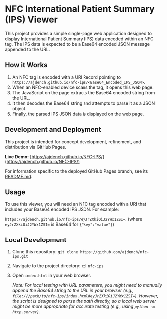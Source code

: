 # NFC International Patient Summary (IPS) Viewer

This project provides a simple single-page web application designed to display International Patient Summary (IPS) data encoded within an NFC tag. The IPS data is expected to be a Base64 encoded JSON message appended to the URL.

## How it Works

1.  An NFC tag is encoded with a URI Record pointing to `https://ajdench.github.io/nfc-ips/<Base64_Encoded_IPS_JSON>`.
2.  When an NFC-enabled device scans the tag, it opens this web page.
3.  The JavaScript on the page extracts the Base64 encoded string from the URL.
4.  It then decodes the Base64 string and attempts to parse it as a JSON object.
5.  Finally, the parsed IPS JSON data is displayed on the web page.

## Development and Deployment

This project is intended for concept development, refinement, and distribution via GitHub Pages.

**Live Demo:** [https://ajdench.github.io/NFC-IPS/](https://ajdench.github.io/NFC-IPS/)

For information specific to the deployed GitHub Pages branch, see its [README.md](https://github.com/ajdench/NFC-IPS/tree/gh-pages).

## Usage

To use this viewer, you will need an NFC tag encoded with a URI that includes your Base64 encoded IPS JSON. For example:

`https://ajdench.github.io/nfc-ips/eyJrZXkiOiJ2YWx1ZSI=`. (where `eyJrZXkiOiJ2YWx1ZSI=` is Base64 for `{"key":"value"}`)

## Local Development

1.  Clone this repository:
    `git clone https://github.com/ajdench/nfc-ips.git`
2.  Navigate to the project directory:
    `cd nfc-ips`
3.  Open `index.html` in your web browser.

    *Note: For local testing with URL parameters, you might need to manually append the Base64 string to the URL in your browser (e.g., `file:///path/to/nfc-ips/index.html#eyJrZXkiOiJ2YWx1ZSI=`). However, the script is designed to parse the path directly, so a local web server might be more appropriate for accurate testing (e.g., using `python -m http.server`).*